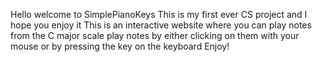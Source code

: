Hello welcome to SimplePianoKeys
This is my first ever CS project and I hope you enjoy it
This is an interactive website where you can play notes from the C major scale
play notes by either clicking on them with your mouse
or by pressing the key on the keyboard
Enjoy!
